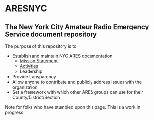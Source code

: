 # ARESNYC

## The New York City Amateur Radio Emergency Service document repository

The purpose of this repository is to
 
* Establish and maintain NYC ARES documentation
  * [Mission Statement](../master/Mission%20Statement.md)
  * [Activities](../master/Activities.md)
  * Leadership
* Provide transparency
* Allow anyone to contribute and publicly address issues with the organization
* Set a framework with which other ARES groups can use for their County/District/Section

Note for folks who have stumbled upon this page. This is a work in progress.

  
  
